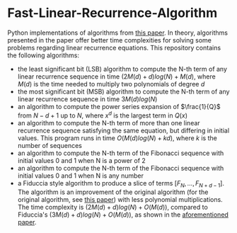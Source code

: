 # Fast-Linear-Recurrence-Algorithm
Python implementations of algorithms from [this paper](https://inria.hal.science/hal-02917827/document). In theory, algorithms presented in the paper offer better time complexities for solving some problems regarding linear recurrence equations.
This repository contains the following algorithms:
* the least significant bit (LSB) algorithm to compute the N-th term of any linear recurrence sequence in time $(2M(d) + d)log(N) + M(d)$, where $M(d)$ is the time needed to multiply two polynomials of degree $d$
* the most significant bit (MSB) algorithm to compute the N-th term of any linear recurrence sequence in time $3M(d)log(N)$
* an algorithm to compute the power series expansion of $\frac{1}{Q}$ from $N - d + 1$ up to $N$, where $x^d$ is the largest term in $Q(x)$
* an algorithm to compute the N-th term of more than one linear recurrence sequence satisfying the same equation, but differing in initial values. This program runs in time $O(M(d)log(N) + kd)$, where $k$ is the number of sequences
* an algorithm to compute the N-th term of the Fibonacci sequence with initial values 0 and 1 when N is a power of 2
* an algorithm to compute the N-th term of the Fibonacci sequence with initial values 0 and 1 when N is any number
* a Fiduccia style algorithm to produce a slice of terms $[F_N, \ldots, F_{N + d - 1}]$. The algorithm is an improvement of the original algorithm (for the original algorithm, see [this paper](https://epubs.siam.org/doi/10.1137/0214007)) with less polynomial multiplications. The time complexity is $(2M(d) + d) log(N) + O(M(d))$, compared to Fiduccia's $(3M(d) + d) log(N) + O(M(d))$, as shown in the [aforementioned paper](https://inria.hal.science/hal-02917827/document).
